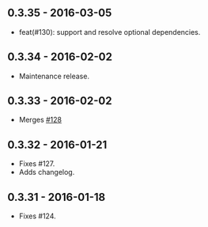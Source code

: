 ## 0.3.35 - 2016-03-05

- feat(#130): support and resolve optional dependencies.

## 0.3.34 - 2016-02-02

- Maintenance release.

## 0.3.33 - 2016-02-02

- Merges [#128](https://github.com/h2non/nar/pull/128)

## 0.3.32 - 2016-01-21

- Fixes #127.
- Adds changelog.

## 0.3.31 - 2016-01-18

- Fixes #124.
